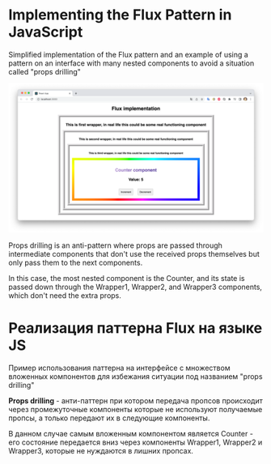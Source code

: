 # Implementing the Flux Pattern in JavaScript

Simplified implementation of the Flux pattern and an example of using a pattern on an interface with many nested components to avoid a situation called "props drilling"

![img.png](img.png)

Props drilling is an anti-pattern where props are passed through intermediate components that don't use the received props themselves but only pass them to the next components.

In this case, the most nested component is the Counter, and its state is passed down through the Wrapper1, Wrapper2, and Wrapper3 components, which don't need the extra props.


# Реализация паттерна Flux на языке JS

Пример использования паттерна на интерфейсе с множеством вложенных компонентов для избежания ситуации под названием "props drilling"

**Props drilling** - анти-паттерн при котором передача пропсов происходит через промежуточные компоненты которые не используют получаемые пропсы, а только передают их в следующие компоненты.

В данном случае самым вложенным компонентом является Counter - его состояние передается вниз через компоненты Wrapper1, Wrapper2 и Wrapper3, которые не нуждаются в лишних пропсах.
